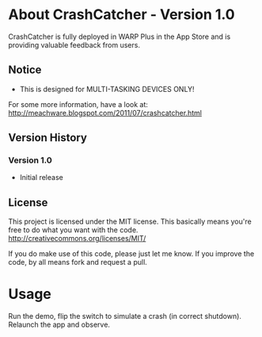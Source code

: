# About CrashCatcher - Version 1.0

CrashCatcher is fully deployed in WARP Plus in the App Store and is providing valuable feedback from users.

## Notice
* This is designed for MULTI-TASKING DEVICES ONLY!

For some more information, have a look at:
http://meachware.blogspot.com/2011/07/crashcatcher.html

## Version History
### Version 1.0
* Initial release

## License

This project is licensed under the MIT license. This basically means you're free to do what you want with the code.
http://creativecommons.org/licenses/MIT/

If you do make use of this code, please just let me know. If you improve the code, by all means fork and request a pull.


# Usage
Run the demo, flip the switch to simulate a crash (in correct shutdown). Relaunch the app and observe.
